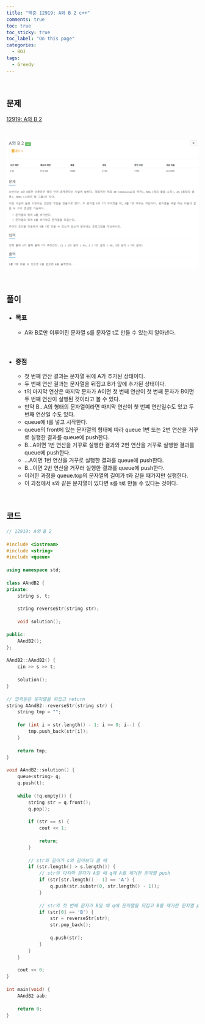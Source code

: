 ```yaml
---
title: "백준 12919: A와 B 2 c++"
comments: true
toc: true
toc_sticky: true
toc_label: "On this page"
categories:
  - BOJ
tags:
  - Greedy
---
```



<br>

## **문제**

[12919: A와 B 2](https://www.acmicpc.net/problem/12919)

<br>

![](https://github.com/ljh37694/ljh37694.github.io/blob/main/_captures/Baekjoon12919.PNG?raw=true)

<br>

## **풀이**
* ### **목표**
  * A와 B로만 이루어진 문자열 s를 문자열 t로 만들 수 있는지 알아낸다.   

<br>

* ### **중점**
  * 첫 번째 연산 결과는 문자열 뒤에 A가 추가된 상태이다.
  * 두 번째 연산 결과는 문자열을 뒤집고 B가 앞에 추가된 상태이다.
  * t의 마지막 연산은 마지막 문자가 A이면 첫 번째 연산이 첫 번째 문자가 B이면 두 번째 연산이 실행된 것이라고 볼 수 있다.
  * 만약 B...A의 형태의 문자열이라면 마지막 연산이 첫 번쨰 연산일수도 있고 두 번째 연산일 수도 있다.
  * queue에 t를 넣고 시작한다.
  * queue의 front에 있는 문자열의 형태에 따라 queue 1번 또는 2번 연산을 거꾸로 실행한 결과를 queue에 push한다.
  *  B...A이면 1번 연산을 거꾸로 실행한 결과와 2번 연산을 거꾸로 실행한 결과를 queue에 push한다.
  *  ...A이면 1번 연산을 거꾸로 실행한 결과를 queue에 push한다.
  *  B...이면 2번 연산을 거꾸러 실행한 결과를 queue에 push한다.
  *  이러한 과정을 queue.top의 문자열의 길이가 t와 같을 때가지만 실행한다.
  *  이 과정에서 s와 같은 문자열이 있다면 s를 t로 만들 수 있다는 것이다.

<br>

## **코드**
``` c++
// 12919: A와 B 2

#include <iostream>
#include <string>
#include <queue>

using namespace std;

class AAndB2 {
private:
	string s, t;

	string reverseStr(string str);

	void solution();

public:
	AAndB2();
};

AAndB2::AAndB2() {
	cin >> s >> t;

	solution();
}

// 입력받은 문자열을 뒤집고 return
string AAndB2::reverseStr(string str) {
	string tmp = "";

	for (int i = str.length() - 1; i >= 0; i--) {
		tmp.push_back(str[i]);
	}

	return tmp;
}

void AAndB2::solution() {
	queue<string> q;
	q.push(t);

	while (!q.empty()) {
		string str = q.front();
		q.pop();

		if (str == s) {
			cout << 1;

			return;
		}

		// str의 길이가 s의 길이보다 클 때
		if (str.length() > s.length()) {
			// str의 마지막 문자가 A일 때 q에 A를 제거한 문자열 push
			if (str[str.length() - 1] == 'A') {
				q.push(str.substr(0, str.length() - 1));
			}

			// str의 첫 번째 문자가 B일 때 q에 문자열을 뒤집고 B를 제거한 문자열 push
			if (str[0] == 'B') {
				str = reverseStr(str);
				str.pop_back();

				q.push(str);
			}
		}
	}

	cout << 0;
}

int main(void) {
	AAndB2 aab;

	return 0;
}
```